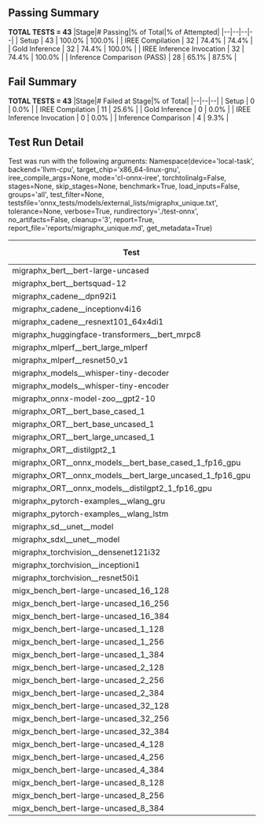 ## Passing Summary

**TOTAL TESTS = 43**
|Stage|# Passing|% of Total|% of Attempted|
|--|--|--|--|
| Setup | 43 | 100.0% | 100.0% |
| IREE Compilation | 32 | 74.4% | 74.4% |
| Gold Inference | 32 | 74.4% | 100.0% |
| IREE Inference Invocation | 32 | 74.4% | 100.0% |
| Inference Comparison (PASS) | 28 | 65.1% | 87.5% |
## Fail Summary

**TOTAL TESTS = 43**
|Stage|# Failed at Stage|% of Total|
|--|--|--|
| Setup | 0 | 0.0% |
| IREE Compilation | 11 | 25.6% |
| Gold Inference | 0 | 0.0% |
| IREE Inference Invocation | 0 | 0.0% |
| Inference Comparison | 4 | 9.3% |
## Test Run Detail
Test was run with the following arguments:
Namespace(device='local-task', backend='llvm-cpu', target_chip='x86_64-linux-gnu', iree_compile_args=None, mode='cl-onnx-iree', torchtolinalg=False, stages=None, skip_stages=None, benchmark=True, load_inputs=False, groups='all', test_filter=None, testsfile='onnx_tests/models/external_lists/migraphx_unique.txt', tolerance=None, verbose=True, rundirectory='./test-onnx', no_artifacts=False, cleanup='3', report=True, report_file='reports/migraphx_unique.md', get_metadata=True)

| Test | Exit Status | Mean Benchmark Time (ms) | Notes |
|--|--|--|--|
| migraphx_bert__bert-large-uncased | PASS | 377.90942409386236 | |
| migraphx_bert__bertsquad-12 | compilation | None | |
| migraphx_cadene__dpn92i1 | PASS | 171.70096607878804 | |
| migraphx_cadene__inceptionv4i16 | PASS | 5235.302603182693 | |
| migraphx_cadene__resnext101_64x4di1 | PASS | 314.1395072452724 | |
| migraphx_huggingface-transformers__bert_mrpc8 | PASS | 442.3680701293051 | |
| migraphx_mlperf__bert_large_mlperf | Numerics | 428.2653732225299 | |
| migraphx_mlperf__resnet50_v1 | PASS | 93.25239270748125 | |
| migraphx_models__whisper-tiny-decoder | PASS | 59.30144656449556 | |
| migraphx_models__whisper-tiny-encoder | Numerics | 244.8848644271493 | |
| migraphx_onnx-model-zoo__gpt2-10 | compilation | None | |
| migraphx_ORT__bert_base_cased_1 | compilation | None | |
| migraphx_ORT__bert_base_uncased_1 | compilation | None | |
| migraphx_ORT__bert_large_uncased_1 | compilation | None | |
| migraphx_ORT__distilgpt2_1 | compilation | None | |
| migraphx_ORT__onnx_models__bert_base_cased_1_fp16_gpu | compilation | None | |
| migraphx_ORT__onnx_models__bert_large_uncased_1_fp16_gpu | compilation | None | |
| migraphx_ORT__onnx_models__distilgpt2_1_fp16_gpu | compilation | None | |
| migraphx_pytorch-examples__wlang_gru | PASS | 78.77369752774636 | |
| migraphx_pytorch-examples__wlang_lstm | PASS | 21.027887517815092 | |
| migraphx_sd__unet__model | import_model | None | |
| migraphx_sdxl__unet__model | import_model | None | |
| migraphx_torchvision__densenet121i32 | PASS | 1517.164941566686 | |
| migraphx_torchvision__inceptioni1 | PASS | 214.28288157201473 | |
| migraphx_torchvision__resnet50i1 | PASS | 101.9293645189868 | |
| migx_bench_bert-large-uncased_16_128 | PASS | 1597.0355595151584 | |
| migx_bench_bert-large-uncased_16_256 | PASS | 5400.62387753278 | |
| migx_bench_bert-large-uncased_16_384 | Numerics | 9805.35400037964 | |
| migx_bench_bert-large-uncased_1_128 | PASS | 164.44699528316656 | |
| migx_bench_bert-large-uncased_1_256 | PASS | 255.0201298048099 | |
| migx_bench_bert-large-uncased_1_384 | PASS | 873.2191020001968 | |
| migx_bench_bert-large-uncased_2_128 | PASS | 290.8888612873852 | |
| migx_bench_bert-large-uncased_2_256 | PASS | 430.5740143172443 | |
| migx_bench_bert-large-uncased_2_384 | PASS | 774.3057177091638 | |
| migx_bench_bert-large-uncased_32_128 | PASS | 5147.011301790674 | |
| migx_bench_bert-large-uncased_32_256 | PASS | 14052.110500012835 | |
| migx_bench_bert-large-uncased_32_384 | Numerics | 24698.59667836378 | |
| migx_bench_bert-large-uncased_4_128 | PASS | 420.8649607996146 | |
| migx_bench_bert-large-uncased_4_256 | PASS | 799.8436888058981 | |
| migx_bench_bert-large-uncased_4_384 | PASS | 1350.7593867058556 | |
| migx_bench_bert-large-uncased_8_128 | PASS | 769.5630844682455 | |
| migx_bench_bert-large-uncased_8_256 | PASS | 1663.3877533798416 | |
| migx_bench_bert-large-uncased_8_384 | PASS | 3458.968731264273 | |
